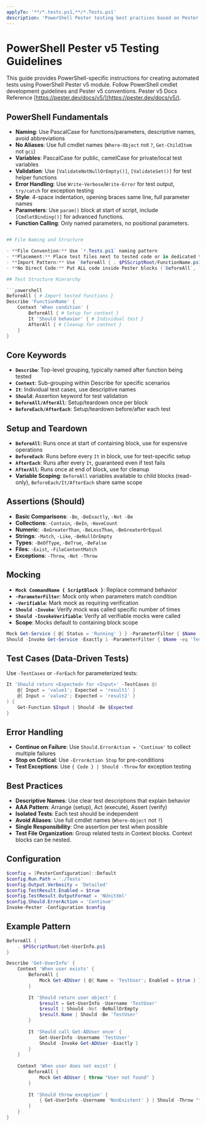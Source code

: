 ```yaml
---
applyTo: '**/*.tests.ps1,**/*.Tests.ps1'
description: 'PowerShell Pester testing best practices based on Pester v5 conventions'
---  
```


# PowerShell Pester v5 Testing Guidelines

This guide provides PowerShell-specific instructions for creating automated tests using PowerShell Pester v5 module. Follow PowerShell cmdlet development guidelines and Pester v5 conventions. Pester v5 Docs Reference [https://pester.dev/docs/v5/](https://pester.dev/docs/v5/).

## PowerShell Fundamentals

- **Naming**: Use PascalCase for functions/parameters, descriptive names, avoid abbreviations
- **No Aliases**: Use full cmdlet names (`Where-Object` not `?`, `Get-ChildItem` not `gci`)
- **Variables**: PascalCase for public, camelCase for private/local test variables
- **Validation**: Use `[ValidateNotNullOrEmpty()]`, `[ValidateSet()]` for test helper functions
- **Error Handling**: Use `Write-Verbose`/`Write-Error` for test output, `try/catch` for exception testing
- **Style**: 4-space indentation, opening braces same line, full parameter names
- **Parameters**: Use `param()` block at start of script, include `[CmdletBinding()]` for advanced functions.
- **Function Calling**: Only named parameters, no positional parameters.

```powershell

## File Naming and Structure

- **File Convention:** Use `*.Tests.ps1` naming pattern
- **Placement:** Place test files next to tested code or in dedicated test directories
- **Import Pattern:** Use `BeforeAll { . $PSScriptRoot/FunctionName.ps1 }` to import tested functions
- **No Direct Code:** Put ALL code inside Pester blocks (`BeforeAll`, `Describe`, `Context`, `It`, etc.)

## Test Structure Hierarchy

```powershell
BeforeAll { # Import tested functions }
Describe 'FunctionName' {
    Context 'When condition' {
        BeforeAll { # Setup for context }
        It 'Should behavior' { # Individual test }
        AfterAll { # Cleanup for context }
    }
}
```

## Core Keywords

- **`Describe`**: Top-level grouping, typically named after function being tested
- **`Context`**: Sub-grouping within Describe for specific scenarios  
- **`It`**: Individual test cases, use descriptive names
- **`Should`**: Assertion keyword for test validation
- **`BeforeAll/AfterAll`**: Setup/teardown once per block
- **`BeforeEach/AfterEach`**: Setup/teardown before/after each test

## Setup and Teardown

- **`BeforeAll`**: Runs once at start of containing block, use for expensive operations
- **`BeforeEach`**: Runs before every `It` in block, use for test-specific setup
- **`AfterEach`**: Runs after every `It`, guaranteed even if test fails
- **`AfterAll`**: Runs once at end of block, use for cleanup
- **Variable Scoping**: `BeforeAll` variables available to child blocks (read-only), `BeforeEach/It/AfterEach` share same scope

## Assertions (Should)

- **Basic Comparisons**: `-Be`, `-BeExactly`, `-Not -Be`
- **Collections**: `-Contain`, `-BeIn`, `-HaveCount`
- **Numeric**: `-BeGreaterThan`, `-BeLessThan`, `-BeGreaterOrEqual`
- **Strings**: `-Match`, `-Like`, `-BeNullOrEmpty`
- **Types**: `-BeOfType`, `-BeTrue`, `-BeFalse`
- **Files**: `-Exist`, `-FileContentMatch`
- **Exceptions**: `-Throw`, `-Not -Throw`

## Mocking

- **`Mock CommandName { ScriptBlock }`**: Replace command behavior
- **`-ParameterFilter`**: Mock only when parameters match condition
- **`-Verifiable`**: Mark mock as requiring verification
- **`Should -Invoke`**: Verify mock was called specific number of times
- **`Should -InvokeVerifiable`**: Verify all verifiable mocks were called
- **Scope**: Mocks default to containing block scope

```powershell
Mock Get-Service { @{ Status = 'Running' } } -ParameterFilter { $Name -eq 'TestService' }
Should -Invoke Get-Service -Exactly 1 -ParameterFilter { $Name -eq 'TestService' }
```

## Test Cases (Data-Driven Tests)

Use `-TestCases` or `-ForEach` for parameterized tests:

```powershell
It 'Should return <Expected> for <Input>' -TestCases @(
    @{ Input = 'value1'; Expected = 'result1' }
    @{ Input = 'value2'; Expected = 'result2' }
) {
    Get-Function $Input | Should -Be $Expected
}
```

## Error Handling

- **Continue on Failure**: Use `Should.ErrorAction = 'Continue'` to collect multiple failures
- **Stop on Critical**: Use `-ErrorAction Stop` for pre-conditions
- **Test Exceptions**: Use `{ Code } | Should -Throw` for exception testing

## Best Practices

- **Descriptive Names**: Use clear test descriptions that explain behavior
- **AAA Pattern**: Arrange (setup), Act (execute), Assert (verify)
- **Isolated Tests**: Each test should be independent
- **Avoid Aliases**: Use full cmdlet names (`Where-Object` not `?`)
- **Single Responsibility**: One assertion per test when possible
- **Test File Organization**: Group related tests in Context blocks. Context blocks can be nested.

## Configuration

```powershell
$config = [PesterConfiguration]::Default
$config.Run.Path = './Tests'
$config.Output.Verbosity = 'Detailed'
$config.TestResult.Enabled = $true
$config.TestResult.OutputFormat = 'NUnitXml'
$config.Should.ErrorAction = 'Continue'
Invoke-Pester -Configuration $config
```

## Example Pattern

```powershell
BeforeAll {
    . $PSScriptRoot/Get-UserInfo.ps1
}

Describe 'Get-UserInfo' {
    Context 'When user exists' {
        BeforeAll {
            Mock Get-ADUser { @{ Name = 'TestUser'; Enabled = $true } }
        }
        
        It 'Should return user object' {
            $result = Get-UserInfo -Username 'TestUser'
            $result | Should -Not -BeNullOrEmpty
            $result.Name | Should -Be 'TestUser'
        }
        
        It 'Should call Get-ADUser once' {
            Get-UserInfo -Username 'TestUser'
            Should -Invoke Get-ADUser -Exactly 1
        }
    }
    
    Context 'When user does not exist' {
        BeforeAll {
            Mock Get-ADUser { throw "User not found" }
        }
        
        It 'Should throw exception' {
            { Get-UserInfo -Username 'NonExistent' } | Should -Throw "*not found*"
        }
    }
}
```
